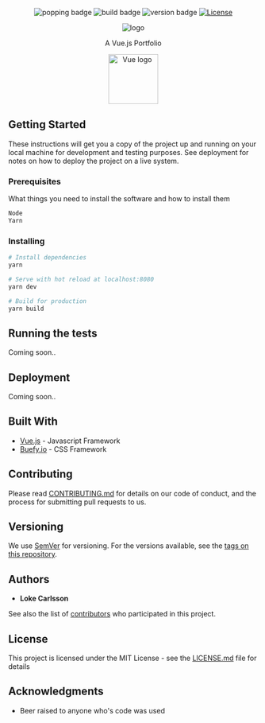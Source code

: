 <p align="center">
  <img alt="popping badge" src="https://img.shields.io/hackage-deps/v/lens.svg" />
    <img alt="build badge" src="https://img.shields.io/badge/build-never built-lightgrey.svg?style=flat-square" />
    <img alt="version badge" src="https://img.shields.io/badge/version-2.0.0-blue.svg?style=flat-square" />
  <a href="https://www.npmjs.com/package/vue"><img src="https://img.shields.io/npm/l/vue.svg" alt="License"></a>
</p>
<p align="center"><img alt="logo" src="https://raw.githubusercontent.com/LokeCarlsson/lokecarlsson/master/src/assets/img/logo.png" /></p>
<p align="center">A Vue.js Portfolio</p>

<p align="center"><a href="https://vuejs.org" target="_blank"><img width="100" src="https://vuejs.org/images/logo.png" alt="Vue logo"></a></p>

## Getting Started

These instructions will get you a copy of the project up and running on your local machine for development and testing purposes. See deployment for notes on how to deploy the project on a live system.

### Prerequisites

What things you need to install the software and how to install them

``` bash
Node
Yarn
```

### Installing



``` bash
# Install dependencies
yarn

# Serve with hot reload at localhost:8080
yarn dev

# Build for production
yarn build
```

## Running the tests

Coming soon..

## Deployment

Coming soon..

## Built With

* [Vue.js](https://vuejs.org/) - Javascript Framework
* [Buefy.io](https://buefy.github.io/#/) - CSS Framework

## Contributing

Please read [CONTRIBUTING.md](https://github.com/LokeCarlsson/lokecarlsson/blob/master/CONTRIBUTING) for details on our code of conduct, and the process for submitting pull requests to us.

## Versioning

We use [SemVer](http://semver.org/) for versioning. For the versions available, see the [tags on this repository](https://github.com/your/project/tags). 

## Authors

* **Loke Carlsson**

See also the list of [contributors](https://github.com/your/project/contributors) who participated in this project.

## License

This project is licensed under the MIT License - see the [LICENSE.md](LICENSE.md) file for details

## Acknowledgments

* Beer raised to anyone who's code was used
